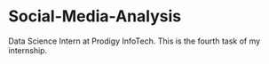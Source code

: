 # Social-Media-Analysis
Data Science Intern at Prodigy InfoTech. This is the fourth task of my internship.
